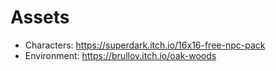 # Assets
* Characters: https://superdark.itch.io/16x16-free-npc-pack
* Environment: https://brullov.itch.io/oak-woods
